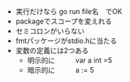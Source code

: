 - 実行だけなら go run file名　でOK
- packageでスコープを変えれる
- セミコロンがいらない
- fmtパッケージがstdio.hに当たる
- 変数の定義には2つある
  - 明示的に　　　var a int =5
  - 暗示的に　　　a := 5


